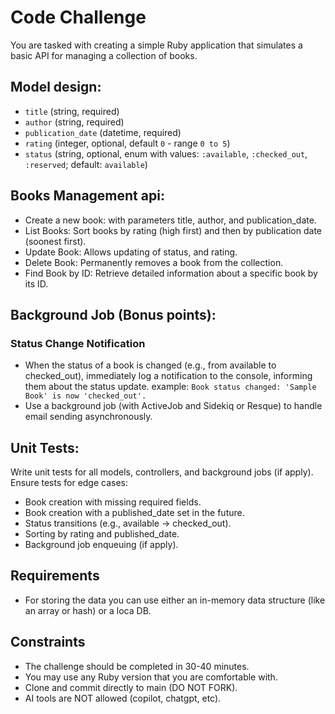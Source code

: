 # Code Challenge

You are tasked with creating a simple Ruby application that simulates a basic API for managing a collection of books.

## Model design:
- `title` (string, required)
- `author` (string, required)
- `publication_date` (datetime, required)
- `rating` (integer, optional, default `0` - range `0 to 5`)
- `status` (string, optional, enum with values: `:available`, `:checked_out`, `:reserved`; default: `available`)

## Books Management api:
- Create a new book: with parameters title, author, and publication_date.
- List Books: Sort books by rating (high first) and then by publication date (soonest first).
- Update Book: Allows updating of status, and rating.
- Delete Book: Permanently removes a book from the collection.
- Find Book by ID: Retrieve detailed information about a specific book by its ID.

## Background Job (Bonus points):
### Status Change Notification
- When the status of a book is changed (e.g., from available to checked_out), immediately log a notification to the console, informing them about the status update.
  example: `Book status changed: 'Sample Book' is now 'checked_out'.`
- Use a background job (with ActiveJob and Sidekiq or Resque) to handle email sending asynchronously.

## Unit Tests:
Write unit tests for all models, controllers, and background jobs (if apply). Ensure tests for edge cases:
- Book creation with missing required fields.
- Book creation with a published_date set in the future.
- Status transitions (e.g., available → checked_out).
- Sorting by rating and published_date.
- Background job enqueuing (if apply).

## Requirements
- For storing the data you can use either an in-memory data structure (like an array or hash) or a loca DB.

## Constraints
- The challenge should be completed in 30-40 minutes.
- You may use any Ruby version that you are comfortable with.
- Clone and commit directly to main (DO NOT FORK).
- AI tools are NOT allowed (copilot, chatgpt, etc).
